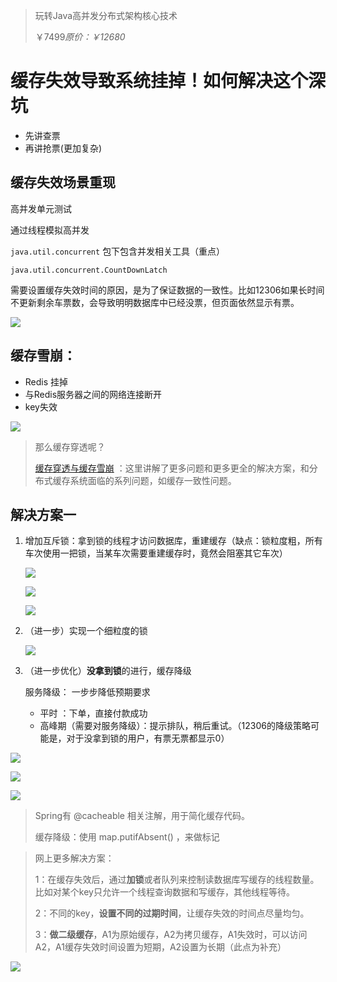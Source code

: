 

> 玩转Java高并发分布式架构核心技术
>
> ￥7499*原价：￥12680*



# 缓存失效导致系统挂掉！如何解决这个深坑



- 先讲查票
- 再讲抢票(更加复杂)





## 缓存失效场景重现

高并发单元测试

通过线程模拟高并发

`java.util.concurrent` 包下包含并发相关工具（重点）

```
java.util.concurrent.CountDownLatch
```



需要设置缓存失效时间的原因，是为了保证数据的一致性。比如12306如果长时间不更新剩余车票数，会导致明明数据库中已经没票，但页面依然显示有票。

![](https://raw.githubusercontent.com/fandean/images/master/PicGo/%E7%BC%93%E5%AD%98%E5%A4%B1%E6%95%88%E5%9C%BA%E6%99%AF.png)



## 缓存雪崩：



- Redis 挂掉
- 与Redis服务器之间的网络连接断开
- key失效

![](https://raw.githubusercontent.com/fandean/images/master/PicGo/%E7%BC%93%E5%AD%98%E9%9B%AA%E5%B4%A9.png)





> 那么缓存穿透呢？
>
> [缓存穿透与缓存雪崩](http://www.cnblogs.com/fidelQuan/p/4543387.html) ：这里讲解了更多问题和更多更全的解决方案，和分布式缓存系统面临的系列问题，如缓存一致性问题。





## 解决方案一



1. 增加互斥锁：拿到锁的线程才访问数据库，重建缓存（缺点：锁粒度粗，所有车次使用一把锁，当某车次需要重建缓存时，竟然会阻塞其它车次）

   ![](https://raw.githubusercontent.com/fandean/images/master/PicGo/%E5%A2%9E%E5%8A%A0%E4%BA%92%E6%96%A5%E9%94%8101.png)

   ![](https://raw.githubusercontent.com/fandean/images/master/PicGo/%E5%A2%9E%E5%8A%A0%E4%BA%92%E6%96%A5%E9%94%81.png)

   ![](https://raw.githubusercontent.com/fandean/images/master/PicGo/%E5%A2%9E%E5%8A%A0%E4%BA%92%E6%96%A5%E9%94%8102.png)

2. （进一步）实现一个细粒度的锁

   ![](https://raw.githubusercontent.com/fandean/images/master/PicGo/%E7%BC%93%E5%AD%98%E9%99%8D%E7%BA%A701.png)

3. （进一步优化）**没拿到锁**的进行，缓存降级

   服务降级： 一步步降低预期要求

   - 平时 ：下单，直接付款成功
   - 高峰期（需要对服务降级）：提示排队，稍后重试。（12306的降级策略可能是，对于没拿到锁的用户，有票无票都显示0）

![](https://raw.githubusercontent.com/fandean/images/master/PicGo/%E7%BC%93%E5%AD%98%E9%99%8D%E7%BA%A702.png)



![](https://raw.githubusercontent.com/fandean/images/master/PicGo/%E7%BC%93%E5%AD%98%E9%99%8D%E7%BA%A703.png)



![](https://raw.githubusercontent.com/fandean/images/master/PicGo/%E9%99%8D%E7%BA%A7%E6%96%B9%E6%A1%88%E7%9A%84%E4%BC%98%E7%BC%BA%E7%82%B9.png)

> Spring有 @cacheable 相关注解，用于简化缓存代码。
>
> 缓存降级：使用 map.putifAbsent() ，来做标记



> 网上更多解决方案：
>
> 1：在缓存失效后，通过**加锁**或者队列来控制读数据库写缓存的线程数量。比如对某个key只允许一个线程查询数据和写缓存，其他线程等待。
>
> 2：不同的key，**设置不同的过期时间**，让缓存失效的时间点尽量均匀。
>
> 3：**做二级缓存**，A1为原始缓存，A2为拷贝缓存，A1失效时，可以访问A2，A1缓存失效时间设置为短期，A2设置为长期（此点为补充）







![](https://raw.githubusercontent.com/fandean/images/master/PicGo/%E4%B8%A4%E5%B9%B4%E5%BC%80%E5%8F%91.png)



